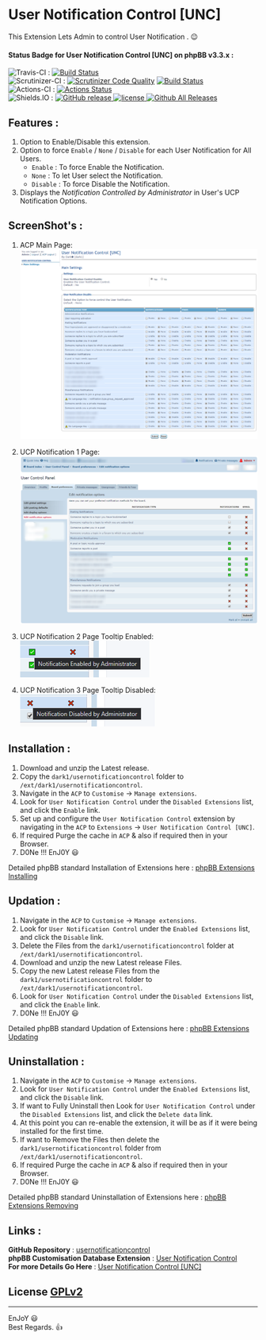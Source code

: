 # User Notification Control [UNC]
   
This Extension Lets Admin to control User Notification .  😉   
   
   
#### Status Badge for User Notification Control [UNC] on phpBB v3.3.x :   
![Travis-CI](https://img.shields.io/badge/Travis-CI-8000FF.svg) : [![Build Status](https://travis-ci.com/dark-1/usernotificationcontrol.svg?branch=master)](https://travis-ci.com/dark-1/usernotificationcontrol)   
![Scrutinizer-CI](https://img.shields.io/badge/Scrutinizer-CI-8000FF.svg) : [![Scrutinizer Code Quality](https://scrutinizer-ci.com/g/dark-1/usernotificationcontrol/badges/quality-score.png?b=master)](https://scrutinizer-ci.com/g/dark-1/usernotificationcontrol/?branch=master) [![Build Status](https://scrutinizer-ci.com/g/dark-1/usernotificationcontrol/badges/build.png?b=master)](https://scrutinizer-ci.com/g/dark-1/usernotificationcontrol/build-status/master)   
![Actions-CI](https://img.shields.io/badge/Actions-CI-8000FF.svg) : [![Actions Status](https://github.com/dark-1/usernotificationcontrol/workflows/Actions%20CI/badge.svg)](https://github.com/dark-1/usernotificationcontrol/actions?workflow=Actions%20CI)   
![Shields.IO](https://img.shields.io/badge/Shields-IO-8000FF.svg?style=flat-square) : [![GitHub release](https://img.shields.io/github/release/dark-1/usernotificationcontrol.svg?style=flat-square) ![license](https://img.shields.io/github/license/dark-1/usernotificationcontrol.svg?style=flat-square) ![Github All Releases](https://img.shields.io/github/downloads/dark-1/usernotificationcontrol/total.svg?style=flat-square)](https://github.com/dark-1/usernotificationcontrol)   
   
   
## **Features :**   
   
1. Option to Enable/Disable this extension.   
2. Option to force `Enable` / `None` / `Disable` for each User Notification for All Users.   
    - `Enable` : To force Enable the Notification.   
    - `None` : To let User select the Notification.   
    - `Disable` : To force Disable the Notification.   
3. Displays the *Notification Controlled by Administrator* in User's UCP Notification Options.   
   
   
## **ScreenShot's :**   
1. ACP Main Page:   
[![Index](./image/01.ACP.Main.png "ACP Main")](./image/01.ACP.Main.png)   
   
2. UCP Notification 1 Page:   
[![Index](./image/02.UCP.Notification.01.png "UCP Notification 1")](./image/02.UCP.Notification.01.png)   
   
3. UCP Notification 2 Page Tooltip Enabled:   
[![Index](./image/03.UCP.Notification.02.png "UCP Notification 2")](./image/03.UCP.Notification.02.png)   
   
4. UCP Notification 3 Page Tooltip Disabled:   
[![Index](./image/04.UCP.Notification.03.png "UCP Notification 3")](./image/04.UCP.Notification.03.png)   
   
   
## **Installation :**   
   
1. Download and unzip the Latest release.   
2. Copy the `dark1/usernotificationcontrol` folder to `/ext/dark1/usernotificationcontrol`.   
3. Navigate in the `ACP` to `Customise` -> `Manage extensions`.   
4. Look for `User Notification Control` under the `Disabled Extensions` list, and click the `Enable` link.   
5. Set up and configure the `User Notification Control` extension by navigating in the `ACP` to `Extensions` -> `User Notification Control [UNC]`.   
6. If required Purge the cache in `ACP` & also if required then in your Browser.   
7. D0Ne !!! EnJ0Y  😃   
   
Detailed phpBB standard Installation of Extensions here : [phpBB Extensions Installing](https://www.phpbb.com/extensions/installing/#installing)   
   
   
## **Updation :**   
   
1. Navigate in the `ACP` to `Customise` -> `Manage extensions`.   
2. Look for `User Notification Control` under the `Enabled Extensions` list, and click the `Disable` link.   
3. Delete the Files from the `dark1/usernotificationcontrol` folder at `/ext/dark1/usernotificationcontrol`.   
4. Download and unzip the new Latest release Files.   
5. Copy the new Latest release Files from the `dark1/usernotificationcontrol` folder to `/ext/dark1/usernotificationcontrol`.   
6. Look for `User Notification Control` under the `Disabled Extensions` list, and click the `Enable` link.   
7. D0Ne !!! EnJ0Y  😃   
   
Detailed phpBB standard Updation of Extensions here : [phpBB Extensions Updating](https://www.phpbb.com/extensions/installing/#updating)   
   
   
## **Uninstallation :**   
   
1. Navigate in the `ACP` to `Customise` -> `Manage extensions`.   
2. Look for `User Notification Control` under the `Enabled Extensions` list, and click the `Disable` link.   
3. If want to Fully Uninstall then Look for `User Notification Control` under the `Disabled Extensions` list, and click the `Delete data` link.   
4. At this point you can re-enable the extension, it will be as if it were being installed for the first time.   
5. If want to Remove the Files then delete the `dark1/usernotificationcontrol` folder from `/ext/dark1/usernotificationcontrol`.   
6. If required Purge the cache in `ACP` & also if required then in your Browser.   
7. D0Ne !!! EnJ0Y  😃   
   
Detailed phpBB standard Uninstallation of Extensions here : [phpBB Extensions Removing](https://www.phpbb.com/extensions/installing/#removing)   
   
   
## **Links :**   
   
**GitHub Repository** : [usernotificationcontrol](https://github.com/dark-1/usernotificationcontrol)   
**phpBB Customisation Database Extension** : [User Notification Control](https://www.phpbb.com/customise/db/extension/user_notification_control)   
**For more Details Go Here** : [User Notification Control [UNC]](https://dark-1.github.io/usernotificationcontrol)   
   
   
## License [GPLv2](license.txt)   
   
--------------   
EnJoY  😃   
Best Regards.  👍   
   
